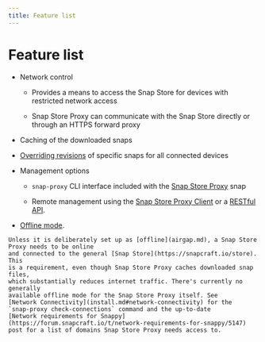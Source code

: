 ```yaml
---
title: Feature list
---
```


# Feature list

* Network control

    * Provides a means to access the Snap Store for devices with restricted
      network access

    * Snap Store Proxy can communicate with the Snap Store directly or through
      an HTTPS forward proxy

* Caching of the downloaded snaps

* [Overriding revisions](overrides.md) of specific snaps for all connected
  devices

* Management options

    * `snap-proxy` CLI interface included with the
      [Snap Store Proxy](https://snapcraft.io/snap-store-proxy) snap

    * Remote management using the
      [Snap Store Proxy Client](https://snapcraft.io/snap-store-proxy-client)
      or a [RESTful API](api-overrides.md).

* [Offline mode](airgap.md).

```{note}
Unless it is deliberately set up as [offline](airgap.md), a Snap Store Proxy needs to be online
and connected to the general [Snap Store](https://snapcraft.io/store). This
is a requirement, even though Snap Store Proxy caches downloaded snap files,
which substantially reduces internet traffic. There's currently no generally
available offline mode for the Snap Store Proxy itself. See
[Network Connectivity](install.md#network-connectivity) for the
`snap-proxy check-connections` command and the up-to-date
[Network requirements for Snappy](https://forum.snapcraft.io/t/network-requirements-for-snappy/5147)
post for a list of domains Snap Store Proxy needs access to.
```
